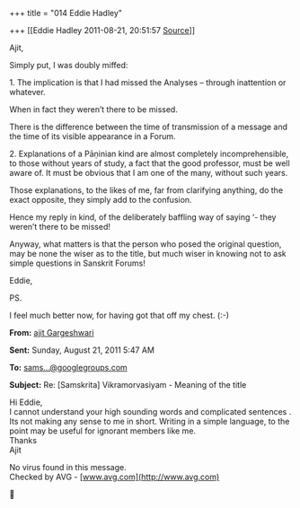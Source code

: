 +++
title = "014 Eddie Hadley"

+++
[[Eddie Hadley	2011-08-21, 20:51:57 [Source](https://groups.google.com/g/samskrita/c/pL6c_gGG4mY)]]



Ajit,



Simply put, I was doubly miffed:



1\. The implication is that I had missed the Analyses – through inattention or whatever.

 When in fact they weren’t there to be missed.

 There is the difference between the time of transmission of a message and the time of its visible appearance in a Forum.



2\. Explanations of a Pāṇinian kind are almost completely incomprehensible, to those without years of study, a fact that the good professor, must be well aware of. It must be obvious that I am one of the many, without such years.

Those explanations, to the likes of me, far from clarifying anything, do the exact opposite, they simply add to the confusion.

 Hence my reply in kind, of the deliberately baffling way of saying ‘- they weren’t there to be missed!



Anyway, what matters is that the person who posed the original question, may be none the wiser as to the title, but much wiser in knowing not to ask simple questions in Sanskrit Forums!



Eddie,



PS.

 I feel much better now, for having got that off my chest. (:-)







**From:** [ajit Gargeshwari]( "ajit.gargeshwari@gmail.com")

**Sent:** Sunday, August 21, 2011 5:47 AM

**To:** [sams...@googlegroups.com]( "samskrita@googlegroups.com")

**Subject:** Re: \[Samskrita\] Vikramorvasiyam - Meaning of the title



Hi Eddie,  
I cannot understand your high sounding words and complicated sentences . Its not making any sense to me in short. Writing in a simple language, to the point may be useful for ignorant members like me.  
Thanks  
Ajit  
  



No virus found in this message.  
Checked by AVG - [www.avg.com](http://www.avg.com)  



